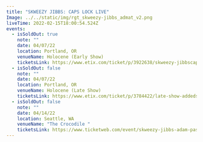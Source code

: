 ```yaml
---
title: "SKWEEZY JIBBS: CAPS LOCK LIVE"
Image: ../../static/img/rgt_skweezy-jibbs_admat_v2.png
liveTime: 2022-02-15T18:00:54.524Z
events:
  - isSoldOut: true
    note: ""
    date: 04/07/22
    location: Portland, OR
    venueName: Holocene (Early Show)
    ticketsLink: https://www.etix.com/ticket/p/3922638/skweezy-jibbscaps-lock-live-tour-wadam-pasi-21-portland-holocene
  - isSoldOut: false
    note: ""
    date: 04/07/22
    location: Portland, OR
    venueName: Holocene (Late Show)
    ticketsLink: https://www.etix.com/ticket/p/3784422/late-show-addedskweezy-jibbscaps-lock-live-tour-wadam-pasi-21-portland-holocene
  - isSoldOut: false
    note: ""
    date: 04/14/22
    location: Seattle, WA
    venueName: "The Crocodile "
    ticketsLink: https://www.ticketweb.com/event/skweezy-jibbs-adam-pasi-here-after-tickets/11799425?pl=crocodile
---
```

